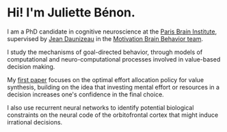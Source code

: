 # Hi! I'm Juliette Bénon.

I am a PhD candidate in cognitive neuroscience at the [Paris Brain Institute](https://parisbraininstitute.org/), supervised by [Jean Daunizeau](https://sites.google.com/site/jeandaunizeauswebsite) in the [Motivation Brain Behavior team](https://sites.google.com/site/motivationbrainbehavior).

I study the mechanisms of goal-directed behavior, through models of computational and neuro-computational processes involved in value-based decision making.

My [first paper](https://www.nature.com/articles/s44271-024-00071-y) focuses on the optimal effort allocation policy for value synthesis, building on the idea that investing mental effort or resources in a decision increases one's confidence in the final choice.

I also use recurrent neural networks to identify potential biological constraints on the neural code of the orbitofrontal cortex that might induce irrational decisions.
